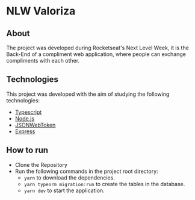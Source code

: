 # NLW Valoriza

## About

The project was developed during Rocketseat's Next Level Week, it is the Back-End of a compliment web application, where people can exchange compliments with each other. 

## Technologies

This project was developed with the aim of studying the following technologies:
  - [Typescript](https://www.typescriptlang.org/)
  - [Node.js](https://nodejs.org/en/)
  - [JSONWebToken](https://github.com/auth0/node-jsonwebtoken#readme)
  - [Express](https://expressjs.com/)

## How to run

- Clone the Repository
- Run the following commands in the project root directory:
  - `yarn` to download the dependencies.
  - `yarn typeorm migration:run` to create the tables in the database.
  - `yarn dev` to start the application.